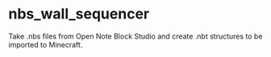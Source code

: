 # nbs_wall_sequencer
Take .nbs files from Open Note Block Studio and create .nbt structures to be imported to Minecraft.
